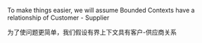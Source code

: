 To make things easier, we will assume Bounded Contexts have a relationship of Customer - Supplier

为了使问题更简单，我们假设有界上下文具有客户-供应商关系

